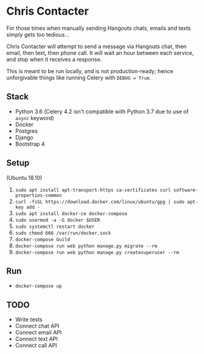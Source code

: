 Chris Contacter
===============

For those times when manually sending Hangouts chats, emails and texts simply gets too tedious...

Chris Contacter will attempt to send a message via Hangouts chat, then email, then text, then phone call.
It will wait an hour between each service, and stop when it receives a response.

This is meant to be run locally, and is not production-ready; hence unforgivable things like running Celery with `DEBUG = True`.

Stack
-----

- Python 3.6 (Celery 4.2 isn't compatible with Python 3.7 due to use of `async` keyword)
- Docker
- Postgres
- Django
- Bootstrap 4

Setup
---

(Ubuntu 18.10)

1. `sudo apt install apt-transport-https ca-certificates curl software-properties-common`
2. `curl -fsSL https://download.docker.com/linux/ubuntu/gpg | sudo apt-key add -`
3. `sudo apt install docker-ce docker-compose`
4. `sudo usermod -a -G docker $USER`
5. `sudo systemctl restart docker`
6. `sudo chmod 666 /var/run/docker.sock`
7. `docker-compose build`
8. `docker-compose run web python manage.py migrate --rm`
9. `docker-compose run web python manage.py createsuperuser --rm`

Run
---

- `docker-compose up`

TODO
----

- Write tests
- Connect chat API
- Connect email API
- Connect text API
- Connect call API
